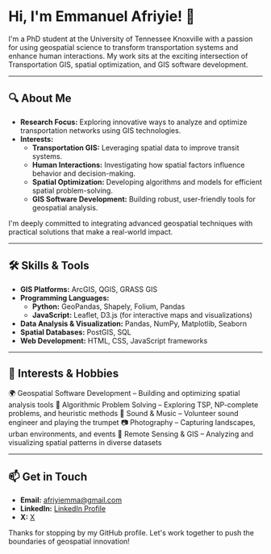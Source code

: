 # Hi, I'm Emmanuel Afriyie! 👋

I'm a PhD student at the University of Tennessee Knoxville with a passion for using geospatial science to transform transportation systems and enhance human interactions. My work sits at the exciting intersection of Transportation GIS, spatial optimization, and GIS software development.

---

## 🔍 About Me

- **Research Focus:** Exploring innovative ways to analyze and optimize transportation networks using GIS technologies.
- **Interests:** 
  - **Transportation GIS:** Leveraging spatial data to improve transit systems.
  - **Human Interactions:** Investigating how spatial factors influence behavior and decision-making.
  - **Spatial Optimization:** Developing algorithms and models for efficient spatial problem-solving.
  - **GIS Software Development:** Building robust, user-friendly tools for geospatial analysis.
  
I'm deeply committed to integrating advanced geospatial techniques with practical solutions that make a real-world impact.

---

## 🛠 Skills & Tools

- **GIS Platforms:** ArcGIS, QGIS, GRASS GIS
- **Programming Languages:** 
  - **Python:** GeoPandas, Shapely, Folium, Pandas
  - **JavaScript:** Leaflet, D3.js (for interactive maps and visualizations)
- **Data Analysis & Visualization:** Pandas, NumPy, Matplotlib, Seaborn
- **Spatial Databases:** PostGIS, SQL
- **Web Development:** HTML, CSS, JavaScript frameworks

---

## 🎯 Interests & Hobbies
🌍 Geospatial Software Development – Building and optimizing spatial analysis tools
🤖 Algorithmic Problem Solving – Exploring TSP, NP-complete problems, and heuristic methods
🎼 Sound & Music – Volunteer sound engineer and playing the trumpet
📷 Photography – Capturing landscapes, urban environments, and events
📡 Remote Sensing & GIS – Analyzing and visualizing spatial patterns in diverse datasets

---

## 📫 Get in Touch

- **Email:** [afriyiemma@gmail.com](afriyiemma@gmail.com)
- **LinkedIn:** [LinkedIn Profile](https://www.linkedin.com/in/emmanuel-afriyie-3b922383/)
- **X:** [X](https://www.x.com/afriyiemma/)
  
Thanks for stopping by my GitHub profile. Let's work together to push the boundaries of geospatial innovation!
